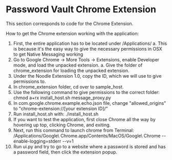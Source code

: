 # Password Vault Chrome Extension

This section corresponds to code for the Chrome Extension.

How to get the Chrome extension working with the application:
1. First, the entire application has to be located under /Applications/
	a. This is because it's the easy way to give the necessary permissions in OSX to get Native Messaging working
2. Go to Google Chrome -> More Tools -> Extensions, enable Developer mode, and load the unpacked extension.
	a. Give the folder of chrome_extension for loading the unpacked extension.
3. Under the Noodle Extension 1.0, copy the ID, which we will use to give permissions to.
4. In chrome_extension folder, cd over to sample_host.
5. Use the following command to give permissions to the correct folder: chmod a+rx install_host.sh message_proxy.py
6. In com.google.chrome.example.echo.json file, change "allowed_origins" to "chrome-extension://[your extension ID]/"
7. Run install_host.sh with: ./install_host.sh
8. If you want to test the application, first close Chrome all the way by hovering up top, clicking Chrome, and exiting.
9. Next, run this command to launch chrome from Terminal: 
	/Applications/Google\ Chrome.app/Contents/MacOS/Google\ Chrome --enable-logging=stderr --v=1
10. Run ui.py and try to go to a website where a password is stored and has a password field, then click the extension popup.
